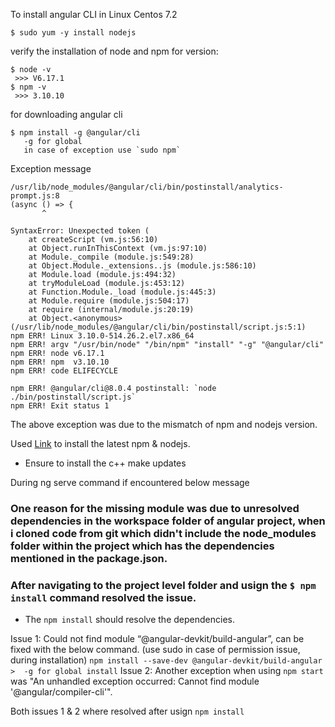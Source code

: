 To install angular CLI in Linux Centos 7.2
```
$ sudo yum -y install nodejs
```

verify the installation of node and npm for version:
```
$ node -v 
 >>> V6.17.1
$ npm -v
 >>> 3.10.10
```
 
 for  downloading angular cli
 
 ```
 $ npm install -g @angular/cli
    -g for global
    in case of exception use `sudo npm`
 ```

Exception message
```
/usr/lib/node_modules/@angular/cli/bin/postinstall/analytics-prompt.js:8
(async () => {
       ^

SyntaxError: Unexpected token (
    at createScript (vm.js:56:10)
    at Object.runInThisContext (vm.js:97:10)
    at Module._compile (module.js:549:28)
    at Object.Module._extensions..js (module.js:586:10)
    at Module.load (module.js:494:32)
    at tryModuleLoad (module.js:453:12)
    at Function.Module._load (module.js:445:3)
    at Module.require (module.js:504:17)
    at require (internal/module.js:20:19)
    at Object.<anonymous> (/usr/lib/node_modules/@angular/cli/bin/postinstall/script.js:5:1)
npm ERR! Linux 3.10.0-514.26.2.el7.x86_64
npm ERR! argv "/usr/bin/node" "/bin/npm" "install" "-g" "@angular/cli"
npm ERR! node v6.17.1
npm ERR! npm  v3.10.10
npm ERR! code ELIFECYCLE

npm ERR! @angular/cli@8.0.4 postinstall: `node ./bin/postinstall/script.js`
npm ERR! Exit status 1

```
The above exception was due to the mismatch of npm and nodejs version.

Used [Link](https://tecadmin.net/install-latest-nodejs-and-npm-on-centos/) to install the latest npm & nodejs.
- Ensure to install the c++ make updates

During ng serve command if encountered below message

### One reason for the missing module was due to unresolved dependencies in the workspace folder of angular project, when i cloned code from git which didn't include the node_modules folder within the project which has the dependencies mentioned in the package.json.
### After navigating to the project level folder and usign the `$ npm install` command resolved the issue. 

 - The `npm install` should resolve the dependencies. 

Issue 1:
     Could not find module “@angular-devkit/build-angular”, can be fixed with the below command. (use sudo in case of permission issue, during installation) 
        ```
        npm install --save-dev @angular-devkit/build-angular
         >  -g for global install
        ```
Issue 2:
     Another exception when using `npm start` was "An unhandled exception occurred: Cannot find module '@angular/compiler-cli'".
 
 Both issues 1 & 2 where resolved after usign `npm install`

